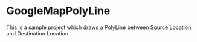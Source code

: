 # GoogleMapPolyLine
This is a sample project which draws a PolyLine between Source Location and Destination Location
